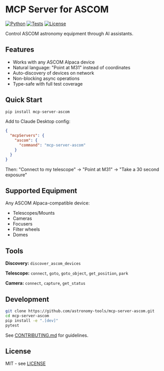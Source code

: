 # MCP Server for ASCOM

[![Python](https://img.shields.io/badge/python-3.10%2B-blue.svg)](https://www.python.org/downloads/)
[![Tests](https://github.com/astronomy-tools/mcp-server-ascom/workflows/Test/badge.svg)](https://github.com/astronomy-tools/mcp-server-ascom/actions)
[![License](https://img.shields.io/badge/license-MIT-green.svg)](LICENSE)

Control ASCOM astronomy equipment through AI assistants.

## Features

- Works with any ASCOM Alpaca device
- Natural language: "Point at M31" instead of coordinates
- Auto-discovery of devices on network
- Non-blocking async operations
- Type-safe with full test coverage

## Quick Start

```bash
pip install mcp-server-ascom
```

Add to Claude Desktop config:
```json
{
  "mcpServers": {
    "ascom": {
      "command": "mcp-server-ascom"
    }
  }
}
```

Then: "Connect to my telescope" → "Point at M31" → "Take a 30 second exposure"

## Supported Equipment

Any ASCOM Alpaca-compatible device:
- Telescopes/Mounts
- Cameras
- Focusers
- Filter wheels
- Domes

## Tools

**Discovery:** `discover_ascom_devices`

**Telescope:** `connect`, `goto`, `goto_object`, `get_position`, `park`

**Camera:** `connect`, `capture`, `get_status`

## Development

```bash
git clone https://github.com/astronomy-tools/mcp-server-ascom.git
cd mcp-server-ascom
pip install -e ".[dev]"
pytest
```

See [CONTRIBUTING.md](CONTRIBUTING.md) for guidelines.

## License

MIT - see [LICENSE](LICENSE)
